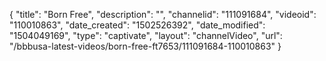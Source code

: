 {
    "title": "Born Free",
    "description": "",
    "channelid": "111091684",
    "videoid": "110010863",
    "date_created": "1502526392",
    "date_modified": "1504049169",
    "type": "captivate",
    "layout": "channelVideo",
    "url": "\/bbbusa-latest-videos\/born-free-ft7653\/111091684-110010863"
}